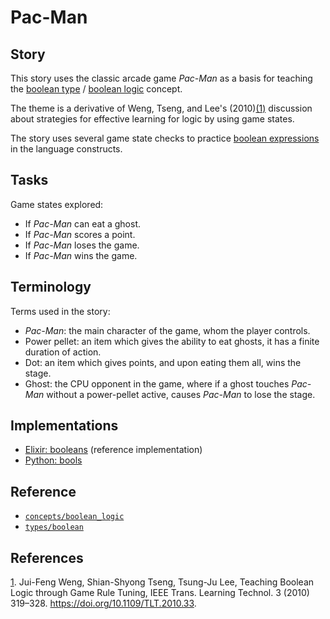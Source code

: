 # Pac-Man

## Story

This story uses the classic arcade game _Pac-Man_ as a basis for teaching the [boolean type][types-boolean] / [boolean logic][concepts-boolean_logic] concept.

The theme is a derivative of Weng, Tseng, and Lee's (2010)[(1)][1] discussion about strategies for effective learning for logic by using game states.

The story uses several game state checks to practice [boolean expressions][concepts-boolean_logic] in the language constructs.

## Tasks

Game states explored:

- If _Pac-Man_ can eat a ghost.
- If _Pac-Man_ scores a point.
- If _Pac-Man_ loses the game.
- If _Pac-Man_ wins the game.

## Terminology

Terms used in the story:

- _Pac-Man_: the main character of the game, whom the player controls.
- Power pellet: an item which gives the ability to eat ghosts, it has a finite duration of action.
- Dot: an item which gives points, and upon eating them all, wins the stage.
- Ghost: the CPU opponent in the game, where if a ghost touches _Pac-Man_ without a power-pellet active, causes _Pac-Man_ to lose the stage.

## Implementations

- [Elixir: booleans][implementation-elixir] (reference implementation)
- [Python: bools][implementation-python]

## Reference

- [`concepts/boolean_logic`][concepts-boolean_logic]
- [`types/boolean`][types-boolean]

## References

[1][1]. Jui-Feng Weng, Shian-Shyong Tseng, Tsung-Ju Lee, Teaching Boolean Logic through Game Rule Tuning, IEEE Trans. Learning Technol. 3 (2010) 319–328. <https://doi.org/10.1109/TLT.2010.33>.

[1]: https://doi.org/10.1109/TLT.2010.33
[types-boolean]: https://github.com/exercism/v3/blob/main/reference/types/boolean.md
[concepts-boolean_logic]: https://github.com/exercism/v3/blob/main/reference/concepts/boolean_logic.md
[implementation-elixir]: https://github.com/exercism/elixir/blob/main/exercises/concept/pacman-rules/.docs/instructions.md
[implementation-python]: https://github.com/exercism/python/blob/main/exercises/concept/ghost-gobble-arcade-game/.docs/instructions.md
